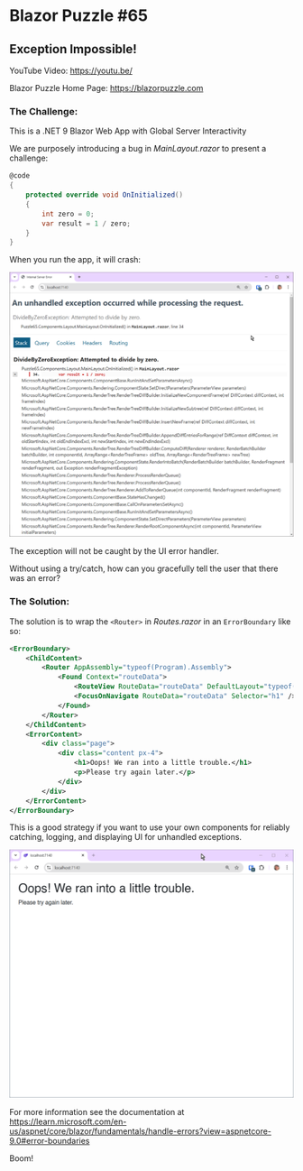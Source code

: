 # Blazor Puzzle #65

## Exception Impossible!

YouTube Video: https://youtu.be/

Blazor Puzzle Home Page: https://blazorpuzzle.com

### The Challenge:

This is a .NET 9 Blazor Web App with Global Server Interactivity

We are purposely introducing a bug in *MainLayout.razor* to present a challenge:

```c#
@code
{
    protected override void OnInitialized()
    {
        int zero = 0;
        var result = 1 / zero;
    }
}
```

When you run the app, it will crash:

![image-20250204190735409](images/image-20250204190735409.png)

The exception will not be caught by the UI error handler.

Without using a try/catch, how can you gracefully tell the user that there was an error?

### The Solution:

The solution is to wrap the `<Router>` in *Routes.razor* in an `ErrorBoundary` like so:

```xml
<ErrorBoundary>
    <ChildContent>
        <Router AppAssembly="typeof(Program).Assembly">
            <Found Context="routeData">
                <RouteView RouteData="routeData" DefaultLayout="typeof(Layout.MainLayout)" />
                <FocusOnNavigate RouteData="routeData" Selector="h1" />
            </Found>
        </Router>
    </ChildContent>
    <ErrorContent>
        <div class="page">
            <div class="content px-4">
                <h1>Oops! We ran into a little trouble.</h1>
                <p>Please try again later.</p>
            </div>
        </div>
    </ErrorContent>
</ErrorBoundary>
```

This is a good strategy if you want to use your own components for reliably catching, logging, and displaying UI for unhandled exceptions.

![image-20250204191358210](images/image-20250204191358210.png)

For more information see the documentation at https://learn.microsoft.com/en-us/aspnet/core/blazor/fundamentals/handle-errors?view=aspnetcore-9.0#error-boundaries

Boom!
